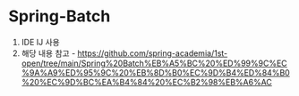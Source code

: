# Spring-Batch
1. IDE IJ 사용
2. 해당 내용 참고 - https://github.com/spring-academia/1st-open/tree/main/Spring%20Batch%EB%A5%BC%20%ED%99%9C%EC%9A%A9%ED%95%9C%20%EB%8D%B0%EC%9D%B4%ED%84%B0%20%EC%9D%BC%EA%B4%84%20%EC%B2%98%EB%A6%AC
